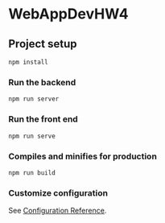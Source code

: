 # WebAppDevHW4

## Project setup
```
npm install
```

### Run the backend
```
npm run server
```

### Run the front end
```
npm run serve
```

### Compiles and minifies for production
```
npm run build
```

### Customize configuration
See [Configuration Reference](https://cli.vuejs.org/config/).
